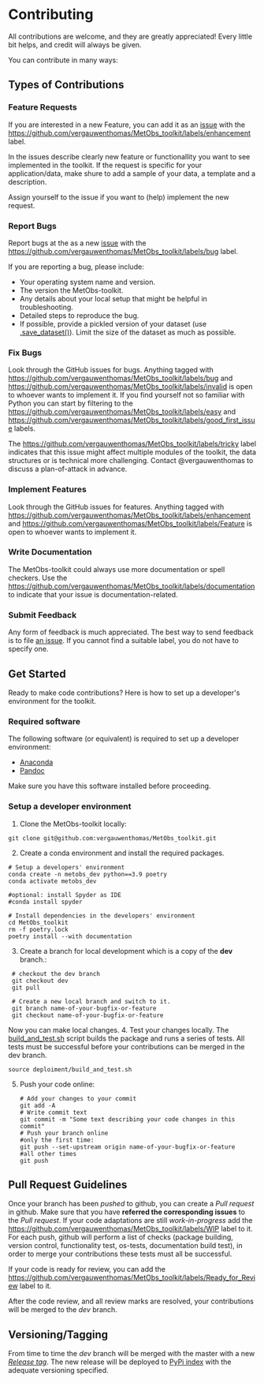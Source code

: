 
# Contributing


All contributions are welcome, and they are greatly appreciated! Every little bit helps, and credit will always be given.

You can contribute in many ways:

## Types of Contributions

### Feature Requests

If you are interested in a new Feature, you can add it as an [issue](https://github.com/vergauwenthomas/MetObs_toolkit/issues)
with the https://github.com/vergauwenthomas/MetObs_toolkit/labels/enhancement label.

In the issues describe clearly new feature or functionallity you want to see implemented in the toolkit. If the request is specific for your application/data, make shure to
add a sample of your data, a template and a description.

Assign yourself to the issue if you want to (help) implement the new request.


### Report Bugs
Report bugs at the as a new [issue](https://github.com/vergauwenthomas/MetObs_toolkit/issues) with the https://github.com/vergauwenthomas/MetObs_toolkit/labels/bug label.

If you are reporting a bug, please include:

* Your operating system name and version.
* The version the MetObs-toolkit.
* Any details about your local setup that might be helpful in troubleshooting.
* Detailed steps to reproduce the bug.
* If possible, provide a pickled version of your dataset (use [.save_dataset()](https://vergauwenthomas.github.io/MetObs_toolkit/_autosummary/metobs_toolkit.dataset.Dataset.html#metobs_toolkit.dataset.Dataset.save_dataset)). Limit the size of the dataset as much as possible.

### Fix Bugs

Look through the GitHub issues for bugs. Anything tagged with https://github.com/vergauwenthomas/MetObs_toolkit/labels/bug and https://github.com/vergauwenthomas/MetObs_toolkit/labels/invalid is open to whoever wants to implement it.
If you find yourself not so familiar with Python you can start by filtering to the https://github.com/vergauwenthomas/MetObs_toolkit/labels/easy and https://github.com/vergauwenthomas/MetObs_toolkit/labels/good_first_issue labels.

The https://github.com/vergauwenthomas/MetObs_toolkit/labels/tricky label indicates that this issue might affect multiple modules of the toolkit, the data structures or is technical more challenging. Contact @vergauwenthomas to discuss a plan-of-attack in advance.


### Implement Features

Look through the GitHub issues for features. Anything tagged with https://github.com/vergauwenthomas/MetObs_toolkit/labels/enhancement and https://github.com/vergauwenthomas/MetObs_toolkit/labels/Feature is open to whoever wants to implement it.

### Write Documentation
The MetObs-toolkit could always use more documentation or spell checkers. Use the https://github.com/vergauwenthomas/MetObs_toolkit/labels/documentation to indicate that your issue is documentation-related.

### Submit Feedback
Any form of feedback is much appreciated. The best way to send feedback is to file [an issue](https://github.com/vergauwenthomas/MetObs_toolkit/issues). If you cannot find a suitable label, you do not have to specify one.


## Get Started
Ready to make code contributions? Here is how to set up a developer's environment for the toolkit. 

### Required software
The following software (or equivalent) is required to set up a developer environment:
* [Anaconda](https://anaconda.org/)
* [Pandoc](https://pandoc.org/index.html)

Make sure you have this software installed before proceeding. 

### Setup a developer environment
1. Clone the MetObs-toolkit locally:

  ```
  git clone git@github.com:vergauwenthomas/MetObs_toolkit.git
  ```
2. Create a conda environment and install the required packages.
  ```
  # Setup a developers' environment
  conda create -n metobs_dev python==3.9 poetry
  conda activate metobs_dev

  #optional: install Spyder as IDE
  #conda install spyder

  # Install dependencies in the developers' environment
  cd MetObs_toolkit
  rm -f poetry.lock
  poetry install --with documentation
  ```
3. Create a branch for local development which is a copy of the **dev** branch.:
 ```
  # checkout the dev branch
  git checkout dev
  git pull

  # Create a new local branch and switch to it.
  git branch name-of-your-bugfix-or-feature
  git checkout name-of-your-bugfix-or-feature
  ```
 Now you can make local changes.
4. Test your changes locally. The [build_and_test.sh](https://github.com/vergauwenthomas/MetObs_toolkit/blob/master/deploiment/build_and_test.sh) script builds the package and runs a series of tests. All tests must be successful before your contributions can be merged in the dev branch.

  ```
  source deploiment/build_and_test.sh  
  ```
5. Push your code online:
   ```
   # Add your changes to your commit
   git add -A
   # Write commit text
   git commit -m "Some text describing your code changes in this commit"
   # Push your branch online
   #only the first time:
   git push --set-upstream origin name-of-your-bugfix-or-feature
   #all other times
   git push
   ```

   
## Pull Request Guidelines
Once your branch has been *pushed* to github, you can create a *Pull request* in github. Make sure that you have **referred the corresponding issues** to the *Pull request*.
If your code adaptations are still *work-in-progress* add the https://github.com/vergauwenthomas/MetObs_toolkit/labels/WIP label to it. For each push, github will perform a list of checks (package building, version control, functionality test, os-tests, documentation build test), in order to merge your contributions these tests must all be successful.

If your code is ready for review, you can add the https://github.com/vergauwenthomas/MetObs_toolkit/labels/Ready_for_Review label to it.

After the code review, and all review marks are resolved, your contributions will be merged to the *dev* branch.
 
 ## Versioning/Tagging
 From time to time the *dev* branch will be merged with the master with a new [*Release tag*](https://github.com/vergauwenthomas/MetObs_toolkit/releases). The new release will be deployed to [PyPi index](https://pypi.org/project/MetObs-toolkit/) with the adequate versioning specified.
